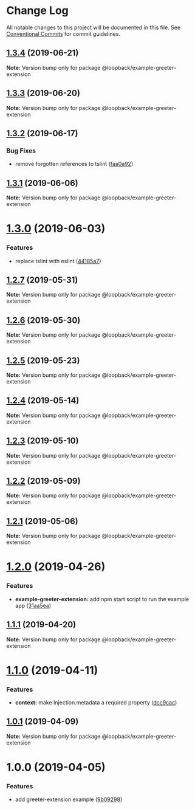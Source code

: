 # Change Log

All notable changes to this project will be documented in this file.
See [Conventional Commits](https://conventionalcommits.org) for commit guidelines.

## [1.3.4](https://github.com/strongloop/loopback-next/compare/@loopback/example-greeter-extension@1.3.3...@loopback/example-greeter-extension@1.3.4) (2019-06-21)

**Note:** Version bump only for package @loopback/example-greeter-extension





## [1.3.3](https://github.com/strongloop/loopback-next/compare/@loopback/example-greeter-extension@1.3.2...@loopback/example-greeter-extension@1.3.3) (2019-06-20)

**Note:** Version bump only for package @loopback/example-greeter-extension





## [1.3.2](https://github.com/strongloop/loopback-next/compare/@loopback/example-greeter-extension@1.3.1...@loopback/example-greeter-extension@1.3.2) (2019-06-17)


### Bug Fixes

* remove forgotten references to tslint ([faa0a92](https://github.com/strongloop/loopback-next/commit/faa0a92))





## [1.3.1](https://github.com/strongloop/loopback-next/compare/@loopback/example-greeter-extension@1.3.0...@loopback/example-greeter-extension@1.3.1) (2019-06-06)

**Note:** Version bump only for package @loopback/example-greeter-extension





# [1.3.0](https://github.com/strongloop/loopback-next/compare/@loopback/example-greeter-extension@1.2.7...@loopback/example-greeter-extension@1.3.0) (2019-06-03)


### Features

* replace tslint with eslint ([44185a7](https://github.com/strongloop/loopback-next/commit/44185a7))





## [1.2.7](https://github.com/strongloop/loopback-next/compare/@loopback/example-greeter-extension@1.2.6...@loopback/example-greeter-extension@1.2.7) (2019-05-31)

**Note:** Version bump only for package @loopback/example-greeter-extension





## [1.2.6](https://github.com/strongloop/loopback-next/compare/@loopback/example-greeter-extension@1.2.5...@loopback/example-greeter-extension@1.2.6) (2019-05-30)

**Note:** Version bump only for package @loopback/example-greeter-extension





## [1.2.5](https://github.com/strongloop/loopback-next/compare/@loopback/example-greeter-extension@1.2.4...@loopback/example-greeter-extension@1.2.5) (2019-05-23)

**Note:** Version bump only for package @loopback/example-greeter-extension





## [1.2.4](https://github.com/strongloop/loopback-next/compare/@loopback/example-greeter-extension@1.2.3...@loopback/example-greeter-extension@1.2.4) (2019-05-14)

**Note:** Version bump only for package @loopback/example-greeter-extension





## [1.2.3](https://github.com/strongloop/loopback-next/compare/@loopback/example-greeter-extension@1.2.2...@loopback/example-greeter-extension@1.2.3) (2019-05-10)

**Note:** Version bump only for package @loopback/example-greeter-extension





## [1.2.2](https://github.com/strongloop/loopback-next/compare/@loopback/example-greeter-extension@1.2.1...@loopback/example-greeter-extension@1.2.2) (2019-05-09)

**Note:** Version bump only for package @loopback/example-greeter-extension





## [1.2.1](https://github.com/strongloop/loopback-next/compare/@loopback/example-greeter-extension@1.2.0...@loopback/example-greeter-extension@1.2.1) (2019-05-06)

**Note:** Version bump only for package @loopback/example-greeter-extension





# [1.2.0](https://github.com/strongloop/loopback-next/compare/@loopback/example-greeter-extension@1.1.1...@loopback/example-greeter-extension@1.2.0) (2019-04-26)


### Features

* **example-greeter-extension:** add npm start script to run the example app ([31aa5ea](https://github.com/strongloop/loopback-next/commit/31aa5ea))





## [1.1.1](https://github.com/strongloop/loopback-next/compare/@loopback/example-greeter-extension@1.1.0...@loopback/example-greeter-extension@1.1.1) (2019-04-20)

**Note:** Version bump only for package @loopback/example-greeter-extension





# [1.1.0](https://github.com/strongloop/loopback-next/compare/@loopback/example-greeter-extension@1.0.1...@loopback/example-greeter-extension@1.1.0) (2019-04-11)


### Features

* **context:** make Injection.metadata a required property ([dcc9cac](https://github.com/strongloop/loopback-next/commit/dcc9cac))





## [1.0.1](https://github.com/strongloop/loopback-next/compare/@loopback/example-greeter-extension@1.0.0...@loopback/example-greeter-extension@1.0.1) (2019-04-09)

**Note:** Version bump only for package @loopback/example-greeter-extension





# 1.0.0 (2019-04-05)


### Features

* add greeter-extension example ([9b09298](https://github.com/strongloop/loopback-next/commit/9b09298))
